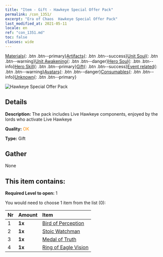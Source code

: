 ```yaml
---
title: "Item - Gift - Hawkeye Special Offer Pack"
permalink: /con_1351/
excerpt: "Era of Chaos  Hawkeye Special Offer Pack"
last_modified_at: 2021-05-11
locale: en
ref: "con_1351.md"
toc: false
classes: wide
---
```

 [Materials](/Items/){: .btn .btn--primary}[Artifacts](/Items/Artifacts/){: .btn .btn--success}[Unit Soul](/Items/UnitSoul/){: .btn .btn--warning}[Unit Awakening](/Items/UnitAwakening/){: .btn .btn--danger}[Hero Soul](/Items/HeroSoul/){: .btn .btn--info}[Hero Skill](/Items/HeroSkill/){: .btn .btn--primary}[Gift](/Items/Gift/){: .btn .btn--success}[Event related](/Items/Events/){: .btn .btn--warning}[Avatars](/Items/Avatars/){: .btn .btn--danger}[Consumables](/Items/Consumables/){: .btn .btn--info}[Unknown](/Items/Unknown/){: .btn .btn--primary}

 ![Hawkeye Special Offer Pack](/images/t/i_906028.png)

## Details
 **Description:** The pack includes Live Hawkeye components, enjoyed by the lords who activate Live Hawkeye

 **Quality:** <span style="color: #FF8C00">OK</span>

 **Type:** Gift

## Gather

  None

## This item contains:

 **Required Level to open:** 1

 You would need to choose 1 item from the list (0):

  | Nr | Amount |     Item    |
  |:---|:-------|:------------|
  | 1 |  **1x** | [Bird of Perception](/Items/art_132/) |  | 
  | 2 |  **1x** | [Stoic Watchman](/Items/art_133/) |  | 
  | 3 |  **1x** | [Medal of Truth](/Items/art_134/) |  | 
  | 4 |  **1x** | [Ring of Eagle Vision](/Items/art_135/) |  | 
